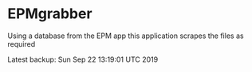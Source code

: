 # EPMgrabber
Using a database from the EPM app this application scrapes the files as required


Latest backup: Sun Sep 22 13:19:01 UTC 2019
